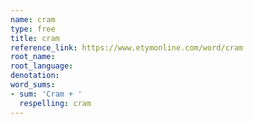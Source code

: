 ```yaml
---
name: cram
type: free
title: cram
reference_link: https://www.etymonline.com/word/cram
root_name: 
root_language: 
denotation: 
word_sums:
- sum: 'Cram + '
  respelling: cram
---
```

